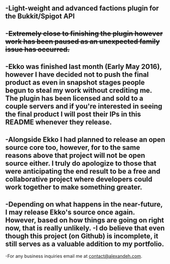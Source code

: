 -Light-weight and advanced factions plugin for the Bukkit/Spigot API
 -
 -~~Extremely close to finishing the plugin however work has been paused as an unexpected family issue has occurred.~~
 -
 -Ekko was finished last month (Early May 2016), however I have decided not to push the final product as even in snapshot stages people begun to steal my work without crediting me. The plugin has been licensed and sold to a couple servers and if you're interested in seeing the final product I will post their IPs in this README whenever they release.
 -
 -Alongside Ekko I had planned to release an open source core too, however, for to the same reasons above that project will not be open source either. I truly do apologize to those that were anticipating the end result to be a free and collaborative project where developers could work together to make something greater. 
 -
 -Depending on what happens in the near-future, I may release Ekko's source once again. However, based on how things are going on right now, that is really unlikely. 
 -I do believe that even though this project (on Github) is incomplete, it still serves as a valuable addition to my portfolio.
 -
 -For any business inquiries email me at contact@alexandeh.com.

